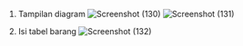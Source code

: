 1. Tampilan diagram
  ![Screenshot (130)](https://github.com/sitimilana/learn-database-phpmyadmin/assets/160199567/16abe864-bbc2-4a8d-b980-b46134465a05)
  ![Screenshot (131)](https://github.com/sitimilana/learn-database-phpmyadmin/assets/160199567/8cac721c-6288-4fb3-af18-b0d67d3b900e)

2. Isi tabel barang
   ![Screenshot (132)](https://github.com/sitimilana/learn-database-phpmyadmin/assets/160199567/c36a3510-5338-4695-8378-d1b8d11111ea)
